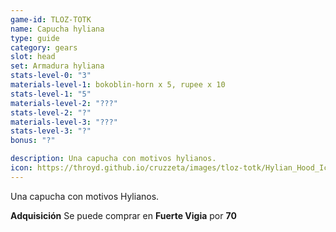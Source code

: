 ```yaml
---
game-id: TLOZ-TOTK
name: Capucha hyliana
type: guide
category: gears
slot: head
set: Armadura hyliana
stats-level-0: "3"
materials-level-1: bokoblin-horn x 5, rupee x 10
stats-level-1: "5"
materials-level-2: "???"
stats-level-2: "?"
materials-level-3: "???"
stats-level-3: "?"
bonus: "?"

description: Una capucha con motivos hylianos.
icon: https://throyd.github.io/cruzzeta/images/tloz-totk/Hylian_Hood_Icon.png
---
```

Una capucha con motivos Hylianos.

<strong>Adquisición</strong>
Se puede comprar en <strong>Fuerte Vigia</strong> por <strong>70 </strong>

